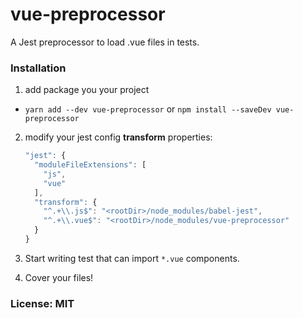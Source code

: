 # vue-preprocessor

A Jest preprocessor to load .vue files in tests.

### Installation

  1.  add package you your project
    
   *  `yarn add --dev vue-preprocessor` or  `npm install --saveDev vue-preprocessor`
 
  2.  modify your jest config **transform** properties:

      ```javascript
      "jest": {
        "moduleFileExtensions": [
          "js",
          "vue"
        ],
        "transform": {
          "^.+\\.js$": "<rootDir>/node_modules/babel-jest",
          "^.+\\.vue$": "<rootDir>/node_modules/vue-preprocessor"
        }
      }
      ```
  3.  Start writing test that can import `*.vue` components.
  4.  Cover your files!

### License: MIT

